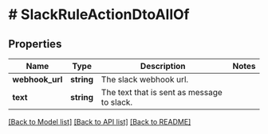 # # SlackRuleActionDtoAllOf

## Properties

Name | Type | Description | Notes
------------ | ------------- | ------------- | -------------
**webhook_url** | **string** | The slack webhook url. |
**text** | **string** | The text that is sent as message to slack. |

[[Back to Model list]](../../README.md#models) [[Back to API list]](../../README.md#endpoints) [[Back to README]](../../README.md)
